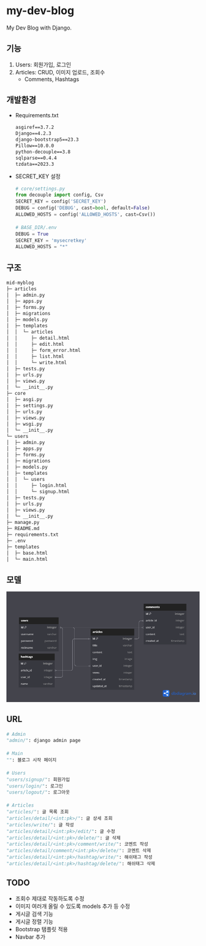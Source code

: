 # my-dev-blog

My Dev Blog with Django.

## 기능

1. Users: 회원가입, 로그인
2. Articles: CRUD, 이미지 업로드, 조회수
    - Comments, Hashtags

## 개발환경

-   Requirements.txt

    ```
    asgiref==3.7.2
    Django==4.2.3
    django-bootstrap5==23.3
    Pillow==10.0.0
    python-decouple==3.8
    sqlparse==0.4.4
    tzdata==2023.3
    ```

-   SECRET_KEY 설정

    ```py
    # core/settings.py
    from decouple import config, Csv
    SECRET_KEY = config('SECRET_KEY')
    DEBUG = config('DEBUG', cast=bool, default=False)
    ALLOWED_HOSTS = config('ALLOWED_HOSTS', cast=Csv())

    # BASE_DIR/.env
    DEBUG = True
    SECRET_KEY = 'mysecretkey'
    ALLOWED_HOSTS = "*"
    ```

## 구조

```
mid-myblog
├─ articles
│  ├─ admin.py
│  ├─ apps.py
│  ├─ forms.py
│  ├─ migrations
│  ├─ models.py
│  ├─ templates
│  │  └─ articles
│  │     ├─ detail.html
│  │     ├─ edit.html
│  │     ├─ form_error.html
│  │     ├─ list.html
│  │     └─ write.html
│  ├─ tests.py
│  ├─ urls.py
│  ├─ views.py
│  └─ __init__.py
├─ core
│  ├─ asgi.py
│  ├─ settings.py
│  ├─ urls.py
│  ├─ views.py
│  ├─ wsgi.py
│  └─ __init__.py
└─ users
│  ├─ admin.py
│  ├─ apps.py
│  ├─ forms.py
│  ├─ migrations
│  ├─ models.py
│  ├─ templates
│  │  └─ users
│  │     ├─ login.html
│  │     └─ signup.html
│  ├─ tests.py
│  ├─ urls.py
│  ├─ views.py
│  └─ __init__.py
├─ manage.py
├─ README.md
├─ requirements.txt
├─ .env
├─ templates
│  ├─ base.html
│  └─ main.html
```

## 모델

![models](readme/erd.png)

## URL

```py
# Admin
"admin/": django admin page

# Main
"": 블로그 시작 페이지

# Users
"users/signup/": 회원가입
"users/login/": 로그인
"users/logout/": 로그아웃

# Articles
"articles/": 글 목록 조회
"articles/detail/<int:pk>/": 글 상세 조회
"articles/write/": 글 작성
"articles/detail/<int:pk>/edit/": 글 수정
"articles/detail/<int:pk>/delete/": 글 삭제
"articles/detail/<int:pk>/comment/write/": 코멘트 작성
"articles/detail/comment/<int:pk>/delete/": 코멘트 삭제
"articles/detail/<int:pk>/hashtag/write/": 해쉬태그 작성
"articles/detail/<int:pk>/hashtag/delete/": 해쉬태그 삭제
```

## TODO

-   조회수 제대로 작동하도록 수정
-   이미지 여러개 올릴 수 있도록 models 추가 등 수정
-   게시글 검색 기능
-   게시글 정렬 기능
-   Bootstrap 탬플릿 적용
-   Navbar 추가
